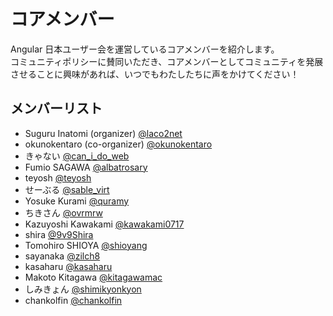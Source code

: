 # コアメンバー

Angular 日本ユーザー会を運営しているコアメンバーを紹介します。<br />
コミュニティポリシーに賛同いただき、コアメンバーとしてコミュニティを発展させることに興味があれば、いつでもわたしたちに声をかけてください！<br />

## メンバーリスト

- Suguru Inatomi (organizer) [@laco2net](https://twitter.com/laco2net)
- okunokentaro (co-organizer) [@okunokentaro](https://twitter.com/okunokentaro)
- きゃない [@can_i_do_web](https://twitter.com/can_i_do_web)
- Fumio SAGAWA [@albatrosary](https://twitter.com/albatrosary)
- teyosh [@teyosh](https://twitter.com/teyosh)
- せーぶる [@sable_virt](https://twitter.com/sable_virt)
- Yosuke Kurami [@quramy](https://twitter.com/quramy)
- ちきさん [@ovrmrw](https://twitter.com/ovrmrw)
- Kazuyoshi Kawakami [@kawakami0717](https://twitter.com/kawakami0717)
- shira [@9v9Shira](https://twitter.com/9v9Shira)
- Tomohiro SHIOYA [@shioyang](https://twitter.com/shioyang)
- sayanaka [@zilch8](https://twitter.com/zilch8)
- kasaharu [@kasaharu](https://twitter.com/kasaharu)
- Makoto Kitagawa [@kitagawamac](https://twitter.com/kitagawamac)
- しみきょん [@shimikyonkyon](https://twitter.com/shimikyonkyon)
- chankolfin [@chankolfin](https://twitter.com/chankolfin)
